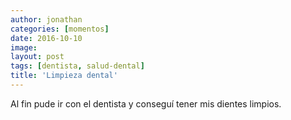 ```yaml
---
author: jonathan
categories: [momentos]
date: 2016-10-10
image: 
layout: post
tags: [dentista, salud-dental]
title: 'Limpieza dental'
---
```


Al fin pude ir con el dentista y conseguí tener mis dientes limpios.
